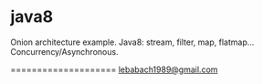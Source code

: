# java8
Onion architecture example.
Java8: stream, filter, map, flatmap...
Concurrency/Asynchronous.

====================
lebabach1989@gmail.com
